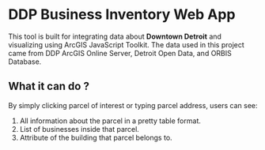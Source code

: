 # DDP Business Inventory Web App

This tool is built for integrating 
data about **Downtown Detroit** and visualizing 
using ArcGIS JavaScript Toolkit. The data 
used in this project came from DDP ArcGIS 
Online Server, Detroit Open Data, and ORBIS 
Database. 

## What it can do ?
By simply clicking parcel of interest or typing parcel address,
 users can see:
1. All information about the parcel in a pretty 
table format.
2. List of businesses inside that parcel.
3. Attribute of the building that parcel belongs to. 